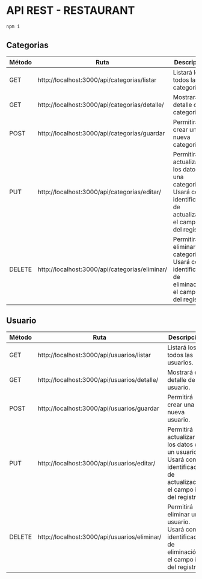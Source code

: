 # API REST - RESTAURANT

``` bash
npm i 
```
## Categorias
| Método | Ruta | Descripción |
|-|-|-|
| GET | http://localhost:3000/api/categorias/listar | Listará los todos las categorias. |
| GET | http://localhost:3000/api/categorias/detalle/ | Mostrará el detalle de un categoria. |
| POST | http://localhost:3000/api/categorias/guardar | Permitirá crear una nueva categoria. |
| PUT | http://localhost:3000/api/categorias/editar/ | Permitirá actualizar los datos de una categoria. Usará como identificador de actualización el campo id del registro. |
| DELETE | http://localhost:3000/api/categorias/eliminar/ | Permitirá eliminar una categoria. Usará como identificador de eliminación el campo id del registro. |

## Usuario
| Método | Ruta | Descripción |
|-|-|-|
| GET | http://localhost:3000/api/usuarios/listar | Listará los todos las usuarios. |
| GET | http://localhost:3000/api/usuarios/detalle/ | Mostrará el detalle de un usuario. |
| POST | http://localhost:3000/api/usuarios/guardar | Permitirá crear una nueva usuario. |
| PUT | http://localhost:3000/api/usuarios/editar/ | Permitirá actualizar los datos de un usuario. Usará como identificador de actualización el campo id del registro. |
| DELETE | http://localhost:3000/api/usuarios/eliminar/ | Permitirá eliminar un usuario. Usará como identificador de eliminación el campo id del registro. |